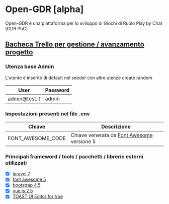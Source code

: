 # Open-GDR [alpha]

Open-GDR è una piattaforma per lo sviluppo di Giochi di Ruolo Play by Chat (GDR PbC)

## [Bacheca Trello per gestione / avanzamento progetto](https://trello.com/b/dz0MR8W0/open-gdr)

### Utenza base Admin

L'utente è inserito di default nel seeder con altre utenze create random

| User          | Password |
| ------------- | -------- |
| admin@test.it | admin    |

### Impostazioni presenti nel file .env

| Chiave            | Descrizione                                                            |
| ----------------- | ---------------------------------------------------------------------- |
| FONT_AWESOME_CODE | Chiave venerata da [Font Awesome](https://fontawesome.com/) versione 5 |

### Principali frameword / tools / pacchetti / librerie esterni utilizzati

-   [x] [laravel 7](https://laravel.com/)
-   [x] [font awesome 5](https://fontawesome.com/)
-   [x] [bootstrap 4.5](https://getbootstrap.com/)
-   [x] [vue.js 2.5](https://vuejs.org/)
-   [x] [TOAST UI Editor for Vue](https://github.com/nhn/tui.editor/tree/master/apps/vue-editor)

